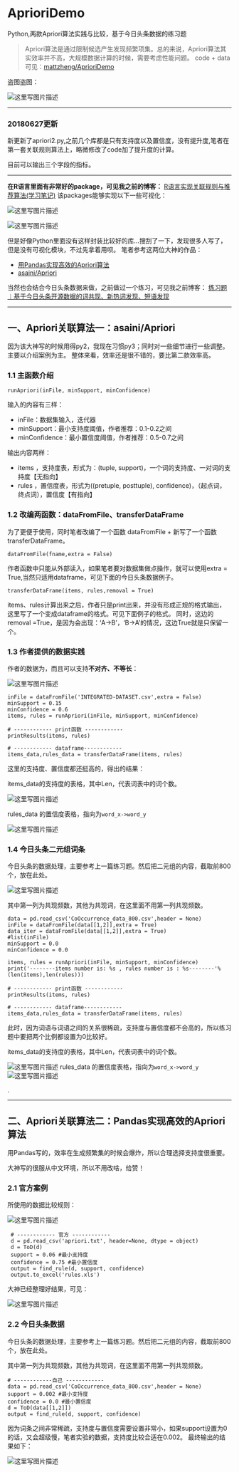 # AprioriDemo
Python,两款Apriori算法实践与比较，基于今日头条数据的练习题

> Apriori算法是通过限制候选产生发现频繁项集。总的来说，Apriori算法其实效率并不高，大规模数据计算的时候，需要考虑性能问题。
> code + data可见：[mattzheng/AprioriDemo](https://github.com/mattzheng/AprioriDemo)

盗图盗图：

![这里写图片描述](https://img-blog.csdn.net/20180607153342772?watermark/2/text/aHR0cHM6Ly9ibG9nLmNzZG4ubmV0L3NpbmF0XzI2OTE3Mzgz/font/5a6L5L2T/fontsize/400/fill/I0JBQkFCMA==/dissolve/70)

----------

### 20180627更新

新更新了apriori2.py,之前几个库都是只有支持度以及置信度，没有提升度,笔者在第一套关联规则算法上，略微修改了code加了提升度的计算。

目前可以输出三个字段的指标。


----------

**在R语言里面有非常好的package，可见我之前的博客：**
[R语言实现关联规则与推荐算法(学习笔记)](https://blog.csdn.net/sinat_26917383/article/details/50662709)
该packages能够实现以下一些可视化：

![这里写图片描述](https://img-blog.csdn.net/20160214134002162)

![这里写图片描述](https://img-blog.csdn.net/20160214134006100)

但是好像Python里面没有这样封装比较好的库...搜刮了一下，发现很多人写了，但是没有可视化模块，不过先拿着用呗。
笔者参考这两位大神的作品：


 - [用Pandas实现高效的Apriori算法](https://spaces.ac.cn/archives/3380)
 - [asaini/Apriori](https://github.com/asaini/Apriori)

当然也会结合今日头条数据来做，之前做过一个练习，可见我之前博客：
 [练习题︱基于今日头条开源数据的词共现、新热词发现、短语发现](https://blog.csdn.net/sinat_26917383/article/details/80454736)


----------


## 一、Apriori关联算法一：asaini/Apriori

因为该大神写的时候用得py2，我现在习惯py3；同时对一些细节进行一些调整。主要以介绍案例为主。
整体来看，效率还是很不错的，要比第二款效率高。


### 1.1 主函数介绍

```
runApriori(inFile, minSupport, minConfidence)
```

输入的内容有三样：

 - inFile：数据集输入，迭代器
 - minSupport：最小支持度阈值，作者推荐：0.1-0.2之间
 - minConfidence：最小置信度阈值，作者推荐：0.5-0.7之间

输出内容两样：

 - items ，支持度表，形式为：(tuple, support)，一个词的支持度、一对词的支持度【无指向】
 - rules ，置信度表，形式为((pretuple, posttuple), confidence)，（起点词，终点词），置信度【有指向】


### 1.2 改编两函数：dataFromFile、transferDataFrame
为了更便于使用，同时笔者改编了一个函数 dataFromFile + 新写了一个函数 transferDataFrame。

```
dataFromFile(fname,extra = False)
```
作者函数中只能从外部读入，如果笔者要对数据集做点操作，就可以使用extra  = True,当然只适用dataframe，可见下面的今日头条数据例子。

```
transferDataFrame(items, rules,removal = True)
```
items、rules计算出来之后，作者只是print出来，并没有形成正规的格式输出，这里写了一个变成dataframe的格式。可见下面例子的格式。
同时，这边的removal  =True，是因为会出现：‘A->B’，‘B->A’的情况，这边True就是只保留一个。


### 1.3 作者提供的数据实践
作者的数据为，而且可以支持**不对齐、不等长**：

![这里写图片描述](https://img-blog.csdn.net/20180607154826123?watermark/2/text/aHR0cHM6Ly9ibG9nLmNzZG4ubmV0L3NpbmF0XzI2OTE3Mzgz/font/5a6L5L2T/fontsize/400/fill/I0JBQkFCMA==/dissolve/70)


```
inFile = dataFromFile('INTEGRATED-DATASET.csv',extra = False)
minSupport = 0.15
minConfidence = 0.6
items, rules = runApriori(inFile, minSupport, minConfidence)

# ------------ print函数 ------------
printResults(items, rules)

# ------------ dataframe------------ 
items_data,rules_data = transferDataFrame(items, rules)

```


这里的支持度、置信度都还挺高的，得出的结果：

items_data的支持度的表格，其中Len，代表词表中的词个数。

![这里写图片描述](https://img-blog.csdn.net/20180607160239228?watermark/2/text/aHR0cHM6Ly9ibG9nLmNzZG4ubmV0L3NpbmF0XzI2OTE3Mzgz/font/5a6L5L2T/fontsize/400/fill/I0JBQkFCMA==/dissolve/70)

rules_data 的置信度表格，指向为`word_x->word_y`

![这里写图片描述](https://img-blog.csdn.net/20180607160245194?watermark/2/text/aHR0cHM6Ly9ibG9nLmNzZG4ubmV0L3NpbmF0XzI2OTE3Mzgz/font/5a6L5L2T/fontsize/400/fill/I0JBQkFCMA==/dissolve/70)

### 1.4 今日头条二元组词条

今日头条的数据处理，主要参考上一篇练习题。然后把二元组的内容，截取前800个，放在此处。

![这里写图片描述](https://img-blog.csdn.net/20180607160632869?watermark/2/text/aHR0cHM6Ly9ibG9nLmNzZG4ubmV0L3NpbmF0XzI2OTE3Mzgz/font/5a6L5L2T/fontsize/400/fill/I0JBQkFCMA==/dissolve/70)

其中第一列为共现频数，其他为共现词，在这里面不用第一列共现频数。

```
data = pd.read_csv('CoOccurrence_data_800.csv',header = None)
inFile = dataFromFile(data[[1,2]],extra = True)
data_iter = dataFromFile(data[[1,2]],extra = True)
#list(inFile)
minSupport = 0.0
minConfidence = 0.0

items, rules = runApriori(inFile, minSupport, minConfidence)
print('--------items number is: %s , rules number is : %s--------'%(len(items),len(rules)))

# ------------ print函数 ------------
printResults(items, rules)

# ------------ dataframe------------ 
items_data,rules_data = transferDataFrame(items, rules)
```

此时，因为词语与词语之间的关系很稀疏，支持度与置信度都不会高的，所以练习题中要把两个比例都设置为0比较好。

items_data的支持度的表格，其中Len，代表词表中的词个数。

![这里写图片描述](https://img-blog.csdn.net/20180607160827757?watermark/2/text/aHR0cHM6Ly9ibG9nLmNzZG4ubmV0L3NpbmF0XzI2OTE3Mzgz/font/5a6L5L2T/fontsize/400/fill/I0JBQkFCMA==/dissolve/70)
rules_data 的置信度表格，指向为`word_x->word_y`
![这里写图片描述](https://img-blog.csdn.net/20180607160835393?watermark/2/text/aHR0cHM6Ly9ibG9nLmNzZG4ubmV0L3NpbmF0XzI2OTE3Mzgz/font/5a6L5L2T/fontsize/400/fill/I0JBQkFCMA==/dissolve/70)

.

----------


## 二、Apriori关联算法二：Pandas实现高效的Apriori算法

用Pandas写的，效率在生成频繁集的时候会爆炸，所以合理选择支持度很重要。

大神写的很服从中文环境，所以不用改啥，给赞！



### 2.1 官方案例

所使用的数据比较规则：

![这里写图片描述](https://img-blog.csdn.net/20180607161152614?watermark/2/text/aHR0cHM6Ly9ibG9nLmNzZG4ubmV0L3NpbmF0XzI2OTE3Mzgz/font/5a6L5L2T/fontsize/400/fill/I0JBQkFCMA==/dissolve/70)

```
 # ------------ 官方 ------------
 d = pd.read_csv('apriori.txt', header=None, dtype = object)
 d = ToD(d)
 support = 0.06 #最小支持度
 confidence = 0.75 #最小置信度
 output = find_rule(d, support, confidence)
 output.to_excel('rules.xls')
```

大神已经整理好结果，可见：

![这里写图片描述](https://img-blog.csdn.net/20180607161640197?watermark/2/text/aHR0cHM6Ly9ibG9nLmNzZG4ubmV0L3NpbmF0XzI2OTE3Mzgz/font/5a6L5L2T/fontsize/400/fill/I0JBQkFCMA==/dissolve/70)



### 2.2 今日头条数据

今日头条的数据处理，主要参考上一篇练习题。然后把二元组的内容，截取前800个，放在此处。

其中第一列为共现频数，其他为共现词，在这里面不用第一列共现频数。

```
# ------------自己 ------------
data = pd.read_csv('CoOccurrence_data_800.csv',header = None)
support = 0.002 #最小支持度
confidence = 0.0 #最小置信度
d = ToD(data[[1,2]])
output = find_rule(d, support, confidence)
```
因为词条之间非常稀疏，支持度与置信度需要设置非常小，如果support设置为0的话，又会超级慢，笔者实验的数据，支持度比较合适在0.002。
最终输出的结果如下：

![这里写图片描述](https://img-blog.csdn.net/20180607161704275?watermark/2/text/aHR0cHM6Ly9ibG9nLmNzZG4ubmV0L3NpbmF0XzI2OTE3Mzgz/font/5a6L5L2T/fontsize/400/fill/I0JBQkFCMA==/dissolve/70)



